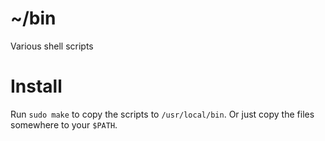 # ~/bin

Various shell scripts

# Install

Run `sudo make` to copy the scripts to `/usr/local/bin`.
Or just copy the files somewhere to your `$PATH`.
